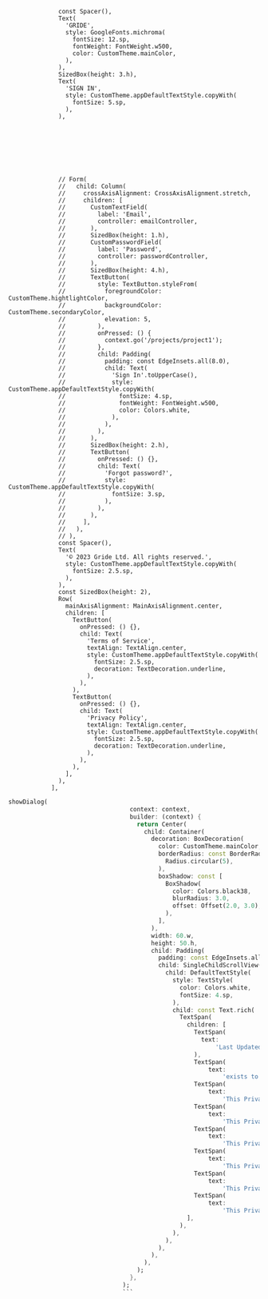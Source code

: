                   const Spacer(),
                  Text(
                    'GRIDE',
                    style: GoogleFonts.michroma(
                      fontSize: 12.sp,
                      fontWeight: FontWeight.w500,
                      color: CustomTheme.mainColor,
                    ),
                  ),
                  SizedBox(height: 3.h),
                  Text(
                    'SIGN IN',
                    style: CustomTheme.appDefaultTextStyle.copyWith(
                      fontSize: 5.sp,
                    ),
                  ),








                  // Form(
                  //   child: Column(
                  //     crossAxisAlignment: CrossAxisAlignment.stretch,
                  //     children: [
                  //       CustomTextField(
                  //         label: 'Email',
                  //         controller: emailController,
                  //       ),
                  //       SizedBox(height: 1.h),
                  //       CustomPasswordField(
                  //         label: 'Password',
                  //         controller: passwordController,
                  //       ),
                  //       SizedBox(height: 4.h),
                  //       TextButton(
                  //         style: TextButton.styleFrom(
                  //           foregroundColor: CustomTheme.hightlightColor,
                  //           backgroundColor: CustomTheme.secondaryColor,
                  //           elevation: 5,
                  //         ),
                  //         onPressed: () {
                  //           context.go('/projects/project1');
                  //         },
                  //         child: Padding(
                  //           padding: const EdgeInsets.all(8.0),
                  //           child: Text(
                  //             'Sign In'.toUpperCase(),
                  //             style: CustomTheme.appDefaultTextStyle.copyWith(
                  //               fontSize: 4.sp,
                  //               fontWeight: FontWeight.w500,
                  //               color: Colors.white,
                  //             ),
                  //           ),
                  //         ),
                  //       ),
                  //       SizedBox(height: 2.h),
                  //       TextButton(
                  //         onPressed: () {},
                  //         child: Text(
                  //           'Forgot password?',
                  //           style: CustomTheme.appDefaultTextStyle.copyWith(
                  //             fontSize: 3.sp,
                  //           ),
                  //         ),
                  //       ),
                  //     ],
                  //   ),
                  // ),
                  const Spacer(),
                  Text(
                    '© 2023 Gride Ltd. All rights reserved.',
                    style: CustomTheme.appDefaultTextStyle.copyWith(
                      fontSize: 2.5.sp,
                    ),
                  ),
                  const SizedBox(height: 2),
                  Row(
                    mainAxisAlignment: MainAxisAlignment.center,
                    children: [
                      TextButton(
                        onPressed: () {},
                        child: Text(
                          'Terms of Service',
                          textAlign: TextAlign.center,
                          style: CustomTheme.appDefaultTextStyle.copyWith(
                            fontSize: 2.5.sp,
                            decoration: TextDecoration.underline,
                          ),
                        ),
                      ),
                      TextButton(
                        onPressed: () {},
                        child: Text(
                          'Privacy Policy',
                          textAlign: TextAlign.center,
                          style: CustomTheme.appDefaultTextStyle.copyWith(
                            fontSize: 2.5.sp,
                            decoration: TextDecoration.underline,
                          ),
                        ),
                      ),
                    ],
                  ),
                ],



```dart
showDialog(
                                  context: context,
                                  builder: (context) {
                                    return Center(
                                      child: Container(
                                        decoration: BoxDecoration(
                                          color: CustomTheme.mainColor,
                                          borderRadius: const BorderRadius.all(
                                            Radius.circular(5),
                                          ),
                                          boxShadow: const [
                                            BoxShadow(
                                              color: Colors.black38,
                                              blurRadius: 3.0,
                                              offset: Offset(2.0, 3.0),
                                            ),
                                          ],
                                        ),
                                        width: 60.w,
                                        height: 50.h,
                                        child: Padding(
                                          padding: const EdgeInsets.all(20.0),
                                          child: SingleChildScrollView(
                                            child: DefaultTextStyle(
                                              style: TextStyle(
                                                color: Colors.white,
                                                fontSize: 4.sp,
                                              ),
                                              child: const Text.rich(
                                                TextSpan(
                                                  children: [
                                                    TextSpan(
                                                      text:
                                                          'Last Updated: January 25, 2023',
                                                    ),
                                                    TextSpan(
                                                        text:
                                                            'exists to help build connections between people and make the world more open and inclusive. In short—to build a world where anyone can belong anywhere. We are a community built on trust. A fundamental part of earning that trust means being clear about how we use your information and protecting your human right to privacy.'),
                                                    TextSpan(
                                                        text:
                                                            'This Privacy Policy describes how Gride, Ltd. and its affiliates (“we,” “us,” or “Gride”), process personal information in relation to your use of the Gride Platform. Depending on where you live and what you are doing on the Gride Platform, the supplemental privacy pages listed below may apply to you. Please follow the links and review the supplemental information describing how we process personal information for those regions and services.'),
                                                    TextSpan(
                                                        text:
                                                            'This Privacy Policy describes how Gride, Ltd. and its affiliates (“we,” “us,” or “Gride”), process personal information in relation to your use of the Gride Platform. Depending on where you live and what you are doing on the Gride Platform, the supplemental privacy pages listed below may apply to you. Please follow the links and review the supplemental information describing how we process personal information for those regions and services.'),
                                                    TextSpan(
                                                        text:
                                                            'This Privacy Policy describes how Gride, Ltd. and its affiliates (“we,” “us,” or “Gride”), process personal information in relation to your use of the Gride Platform. Depending on where you live and what you are doing on the Gride Platform, the supplemental privacy pages listed below may apply to you. Please follow the links and review the supplemental information describing how we process personal information for those regions and services.'),
                                                    TextSpan(
                                                        text:
                                                            'This Privacy Policy describes how Gride, Ltd. and its affiliates (“we,” “us,” or “Gride”), process personal information in relation to your use of the Gride Platform. Depending on where you live and what you are doing on the Gride Platform, the supplemental privacy pages listed below may apply to you. Please follow the links and review the supplemental information describing how we process personal information for those regions and services.'),
                                                    TextSpan(
                                                        text:
                                                            'This Privacy Policy describes how Gride, Ltd. and its affiliates (“we,” “us,” or “Gride”), process personal information in relation to your use of the Gride Platform. Depending on where you live and what you are doing on the Gride Platform, the supplemental privacy pages listed below may apply to you. Please follow the links and review the supplemental information describing how we process personal information for those regions and services.'),
                                                    TextSpan(
                                                        text:
                                                            'This Privacy Policy describes how Gride, Ltd. and its affiliates (“we,” “us,” or “Gride”), process personal information in relation to your use of the Gride Platform. Depending on where you live and what you are doing on the Gride Platform, the supplemental privacy pages listed below may apply to you. Please follow the links and review the supplemental information describing how we process personal information for those regions and services.'),
                                                  ],
                                                ),
                                              ),
                                            ),
                                          ),
                                        ),
                                      ),
                                    );
                                  },
                                );
                                ```
